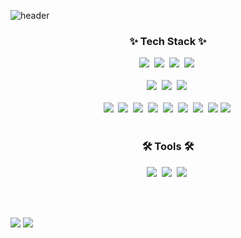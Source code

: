 ![header](https://capsule-render.vercel.app/api?type=waving&color=0:2c3e50,100:bdc3c7&height=200&section=header&text=Hi%20There!%20I'm%20Seokcheol%20👋&fontSize=60&fontAlignY=35&animation=fadeIn)

<!--내용 부분-->
<h3 align="center">✨ Tech Stack ✨</h3>

<div align="center">
  <img src="https://img.shields.io/badge/css3-1572B6.svg?style=for-the-badge&logo=css3&logoColor=white" />&nbsp  
  <img src="https://img.shields.io/badge/html5-E34F26.svg?style=for-the-badge&logo=html5&logoColor=white" />&nbsp
<img src="https://img.shields.io/badge/javascript-F7DF1E.svg?style=for-the-badge&logo=javascript&logoColor=20232a" />&nbsp
  <img src="https://img.shields.io/badge/android%20studio-3DDC84?style=for-the-badge&logo=android-studio&logoColor=white" />&nbsp;

</div>

<div align="center">
</div>

<br>

<div align="center">
  <img src="https://img.shields.io/badge/python-3670A0?style=for-the-badge&logo=python&logoColor=ffdd54" />&nbsp
  <img src="https://img.shields.io/badge/java-007396?style=for-the-badge&logo=java&logoColor=white" />&nbsp;
  <img src="https://img.shields.io/badge/kotlin-7F52FF?style=for-the-badge&logo=kotlin&logoColor=white" />&nbsp;
</div>
<br>
<div align="center">
  <img src="https://img.shields.io/badge/spring%20boot-6DB33F?style=for-the-badge&logo=spring-boot&logoColor=white" />&nbsp;
  <img src="https://img.shields.io/badge/aws-232F3E?style=for-the-badge&logo=amazonwebservices&logoColor=white" />&nbsp;
  <img src="https://img.shields.io/badge/docker-2496ED?style=for-the-badge&logo=docker&logoColor=white" />&nbsp;
  <img src="https://img.shields.io/badge/redis-DC382D?style=for-the-badge&logo=redis&logoColor=white" />&nbsp;
  <img src="https://img.shields.io/badge/mysql-4479A1?style=for-the-badge&logo=mysql&logoColor=white" />&nbsp;
  <img src="https://img.shields.io/badge/oracle-F80000?style=for-the-badge&logo=oracle&logoColor=white" />&nbsp;
  <img src="https://img.shields.io/badge/elasticsearch-005571?style=for-the-badge&logo=elasticsearch&logoColor=white" />&nbsp;
  <img src="https://img.shields.io/badge/logstash-005571?style=for-the-badge&logo=logstash&logoColor=white" />
  <img src="https://img.shields.io/badge/kibana-EF3B2C?style=for-the-badge&logo=kibana&logoColor=white" />&nbsp;

</div>
</div>

<br>

<h3 align="center">🛠 Tools 🛠</h3>
<div align="center">
  <img src="https://img.shields.io/badge/git-F05033.svg?style=for-the-badge&logo=git&logoColor=white" />&nbsp
  <img src="https://img.shields.io/badge/github-181717.svg?style=for-the-badge&logo=github&logoColor=white" />&nbsp
  <img src="https://img.shields.io/badge/Notion-F3F3F3.svg?style=for-the-badge&logo=notion&logoColor=black" />&nbsp
</div>


<br><br>

<div>
  <img src="https://github-readme-stats.vercel.app/api?username=SeokCheol-Lee&show_icons=true&theme=graywhite"/>
  <img src="https://github-readme-stats.vercel.app/api/top-langs/?username=SeokCheol-Lee&layout=compact"/>
</div>



